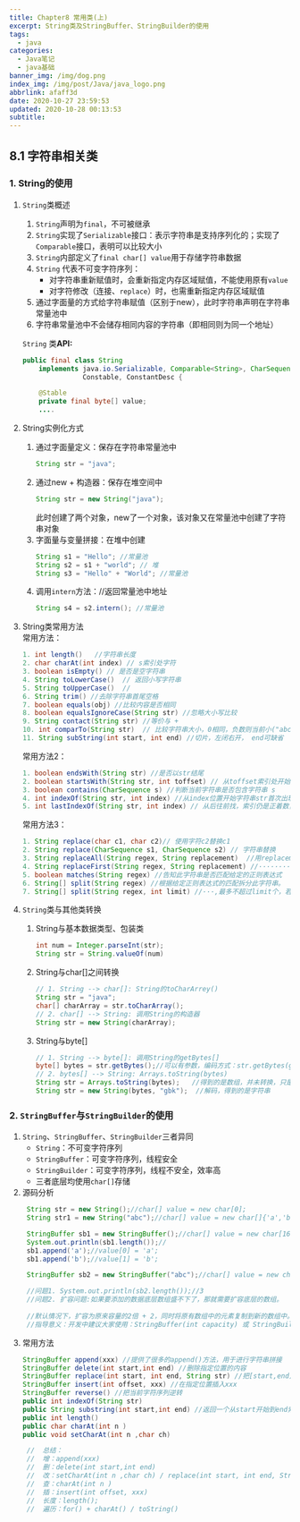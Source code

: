 ```yaml
---
title: Chapter8 常用类(上)
excerpt: String类及StringBuffer、StringBuilder的使用
tags:
  - java
categories:
  - Java笔记
  - java基础
banner_img: /img/dog.png
index_img: /img/post/Java/java_logo.png
abbrlink: afaff3d
date: 2020-10-27 23:59:53
updated: 2020-10-28 00:13:53
subtitle:
---
```

## 8.1 字符串相关类
### 1. String的使用
1. `String`类概述
   1. `String`声明为`final`，不可被继承
   2. `String`实现了`Serializable`接口：表示字符串是支持序列化的；实现了`Comparable`接口，表明可以比较大小
   3. `String`内部定义了`final char[] value`用于存储字符串数据
   4. `String` 代表不可变字符序列：
      * 对字符串重新赋值时，会重新指定内存区域赋值，不能使用原有`value`
      * 对字符修改（连接、`replace`）时，也需重新指定内存区域赋值
   5. 通过字面量的方式给字符串赋值（区别于new），此时字符串声明在字符串常量池中
   6. 字符串常量池中不会储存相同内容的字符串（即相同则为同一个地址）

    `String` 类**API:**
   ```java
   public final class String
       implements java.io.Serializable, Comparable<String>, CharSequence,
                  Constable, ConstantDesc {

       @Stable
       private final byte[] value;
       ....
   ```
2. String实例化方式
   1. 通过字面量定义：保存在字符串常量池中
        ```java
        String str = "java";
        ```
   2. 通过new + 构造器：保存在堆空间中
        ```java
        String str = new String("java");
        ```
        此时创建了两个对象，new了一个对象，该对象又在常量池中创建了字符串对象
   3. 字面量与变量拼接：在堆中创建
        ```java
        String s1 = "Hello"; //常量池
        String s2 = s1 + "world"; // 堆
        String s3 = "Hello" + "World"; //常量池
        ```
    4. 调用`intern`方法：//返回常量池中地址
        ```java
        String s4 = s2.intern(); //常量池
        ```
3. String类常用方法  
   常用方法：
   ```java
   1. int length()   //字符串长度
   2. char charAt(int index) // s索引处字符
   3. boolean isEmpty() // 是否是空字符串
   4. String toLowerCase()  // 返回小写字符串
   5. String toUpperCase()  //
   6. String trim() //去除字符串首尾空格
   7. boolean equals(obj) //比较内容是否相同
   8. boolean equalsIgnoreCase(String str) //忽略大小写比较
   9. String contact(String str) //等价与 +
   10. int comparTo(String str)  // 比较字符串大小，0相同，负数则当前小("abc"<"abe":-2)
   11. String subString(int start, int end) //切片，左闭右开， end可缺省
   ```
    常用方法2：
    ```java
    1. boolean endsWith(String str) //是否以str结尾
    2. boolean startsWith(String str, int toffset) // 从toffset索引处开始判断，是否以str开始，toffset可缺省
    3. boolean contains(CharSequence s) //判断当前字符串是否包含字符串 s
    4. int indexOf(String str, int index) //从index位置开始字符串str首次出现的位置，没有则为-1,index可缺省
    5. int lastIndexOf(String str, int index) // 从后往前找，索引仍是正着数，index缺省则从最后开始
    ```
    常用方法3：
    ```java
    1. String replace(char c1, char c2)// 使用字符c2替换c1
    2. String replace(CharSequence s1, CharSequence s2) // 字符串替换
    3. String replaceAll(String regex, String replacement)  //用replacement替换所有匹配正则表达式的子字符串
    4. String replaceFirst(String regex, String replacement) //···························的第一个子字符串
    5. boolean matches(String regex) //告知此字符串是否匹配给定的正则表达式
    6. String[] split(String regex) //根据给定正则表达式的匹配拆分此字符串。
    7. String[] split(String regex, int limit) //···,最多不超过limit个，若超过，剩下的全部放到最后一个元素中
    ```
4. `String`类与其他类转换
    1. String与基本数据类型、包装类
        ```java
        int num = Integer.parseInt(str);
        String str = String.valueOf(num)
        ```
    2. String与char[]之间转换
        ```java
        // 1. String --> char[]: String的toCharArrey()
        String str = "java";
        char[] charArray = str.toCharArray();
        // 2. char[] --> String: 调用String的构造器
        String str = new String(charArray);
        ```
    3. String与byte[]
        ```java
        // 1. String --> byte[]: 调用String的getBytes[]
        byte[] bytes = str.getBytes();//可以有参数，编码方式：str.getBytes(gbk)
        // 2. bytes[] --> String: Arrays.toString(bytes)
        String str = Arrays.toString(bytes);   //得到的是数组，并未转换，只是方便输出
        String str = new String(bytes, "gbk");  //解码，得到的是字符串
        ```

### 2. `StringBuffer`与`StringBuilder`的使用
1. `String`、`StringBuffer`、`StringBuilder`三者异同
   * `String`：不可变字符序列
   * `StringBuffer`：可变字符序列，线程安全
   * `StringBuilder`：可变字符序列，线程不安全，效率高
   * 三者底层均使用`char[]`存储
2. 源码分析
   ```java
    String str = new String();//char[] value = new char[0];
    String str1 = new String("abc");//char[] value = new char[]{'a','b','c'};

    StringBuffer sb1 = new StringBuffer();//char[] value = new char[16];底层创建了一个长度是16的数组。
    System.out.println(sb1.length());//
    sb1.append('a');//value[0] = 'a';
    sb1.append('b');//value[1] = 'b';

    StringBuffer sb2 = new StringBuffer("abc");//char[] value = new char["abc".length() + 16];

    //问题1. System.out.println(sb2.length());//3
    //问题2. 扩容问题:如果要添加的数据底层数组盛不下了，那就需要扩容底层的数组。
    
    //默认情况下，扩容为原来容量的2倍 + 2，同时将原有数组中的元素复制到新的数组中。
    //指导意义：开发中建议大家使用：StringBuffer(int capacity) 或 StringBuilder(int capacity)
   ```
3. 常用方法
   ```java
   StringBuffer append(xxx) //提供了很多的append()方法，用于进行字符串拼接
   StringBuffer delete(int start,int end) //删除指定位置的内容
   StringBuffer replace(int start, int end, String str) //把[start,end)位置替换为str
   StringBuffer insert(int offset, xxx) //在指定位置插入xxx
   StringBuffer reverse() //把当前字符序列逆转
   public int indexOf(String str)
   public String substring(int start,int end) //返回一个从start开始到end索引结束的左闭右开区间的子字符串
   public int length()
   public char charAt(int n )
   public void setCharAt(int n ,char ch)

    //  总结：
    //  增：append(xxx)
    //  删：delete(int start,int end)
    //  改：setCharAt(int n ,char ch) / replace(int start, int end, String str)
    //  查：charAt(int n )
    //  插：insert(int offset, xxx)
    //  长度：length();
    //  遍历：for() + charAt() / toString()
   ```
